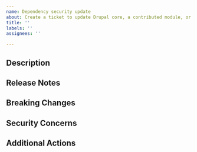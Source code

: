 ```yaml
---
name: Dependency security update
about: Create a ticket to update Drupal core, a contributed module, or another dependency.
title: ''
labels: ''
assignees: ''

---
```

<!-- Please apply all relevant labels including those to specify which sites
are affected. -->

## Description

<!-- Provide documentation for the release that we should be updating to. -->
<!-- [Releases for Drupal core](https://www.drupal.org/project/drupal/releases) -->

## Release Notes

<!-- Link to release notes for the new version. -->

## Breaking Changes

<!-- Denote any breaking changes from the release notes. -->

## Security Concerns

<!-- Denote any security concerns or additional security steps. -->

## Additional Actions

<!-- Denote additional actions that need to be taken our tested with this
release. -->
